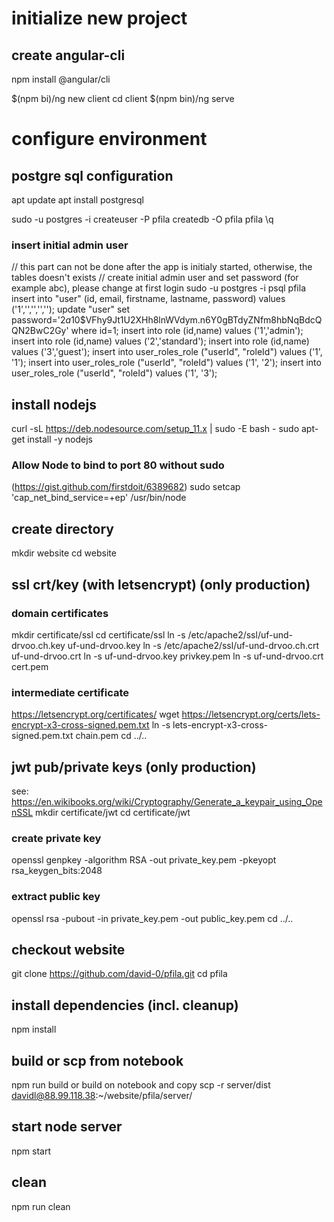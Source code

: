 # initialize new project
## create angular-cli
npm install @angular/cli

$(npm bi)/ng new client
cd client
$(npm bin)/ng serve

# configure environment
## postgre sql configuration
apt update
apt install postgresql

sudo -u postgres -i
createuser -P pfila
createdb -O pfila pfila
\q

### insert initial admin user
// this part can not be done after the app is initialy started, otherwise, the tables doesn't exists
// create initial admin user and set password (for example abc), please change at first login
sudo -u postgres -i
psql pfila
insert into "user" (id, email, firstname, lastname, password) values ('1','<user-Email>','<firstName>','<lastName>','');
update "user" set password='$2a$10$VFhy9Jt1U2XHh8lnWVdym.n6Y0gBTdyZNfm8hbNqBdcQQN2BwC2Gy' where id=1;
insert into role (id,name) values ('1','admin');
insert into role (id,name) values ('2','standard');
insert into role (id,name) values ('3','guest');
insert into user_roles_role ("userId", "roleId") values ('1', '1');
insert into user_roles_role ("userId", "roleId") values ('1', '2');
insert into user_roles_role ("userId", "roleId") values ('1', '3');

## install nodejs
curl -sL https://deb.nodesource.com/setup_11.x | sudo -E bash -
sudo apt-get install -y nodejs

### Allow Node to bind to port 80 without sudo
(https://gist.github.com/firstdoit/6389682)
sudo setcap 'cap_net_bind_service=+ep' /usr/bin/node

## create directory
mkdir website
cd website

## ssl crt/key (with letsencrypt) (only production)
### domain certificates
mkdir certificate/ssl
cd certificate/ssl
ln -s /etc/apache2/ssl/uf-und-drvoo.ch.key uf-und-drvoo.key
ln -s /etc/apache2/ssl/uf-und-drvoo.ch.crt uf-und-drvoo.crt
ln -s uf-und-drvoo.key privkey.pem
ln -s uf-und-drvoo.crt cert.pem

### intermediate certificate
https://letsencrypt.org/certificates/
wget https://letsencrypt.org/certs/lets-encrypt-x3-cross-signed.pem.txt
ln -s lets-encrypt-x3-cross-signed.pem.txt chain.pem
cd ../..

## jwt pub/private keys (only production)
see: https://en.wikibooks.org/wiki/Cryptography/Generate_a_keypair_using_OpenSSL
mkdir certificate/jwt
cd certificate/jwt
### create private key
openssl genpkey -algorithm RSA -out private_key.pem -pkeyopt rsa_keygen_bits:2048
### extract public key
openssl rsa -pubout -in private_key.pem -out public_key.pem
cd ../..

## checkout website
git clone https://github.com/david-0/pfila.git
cd pfila

## install dependencies (incl. cleanup)
npm install

## build or scp from notebook
npm run build
or build on notebook and copy
scp -r server/dist davidl@88.99.118.38:~/website/pfila/server/

## start node server
npm start

## clean
npm run clean

